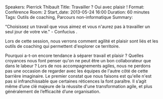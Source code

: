 Speakers: Pierrick Thibault
Title: Travailler ? Oui avec plaisir !
Format: Conférence
Room: 2
Start_date: 2013-05-24 16:00
Duration: 60 minutes
Tags: Outils de coaching, Parcours non-informatique
Summary:

“Choisissez un travail que vous aimez et vous n'aurez pas à travailler un seul jour de votre vie." - Confucius . 

Lors de cette session, nous verrons comment agilité et plaisir sont liés et les outils de coaching qui permettent d'explorer ce territoire. 

Pourquoi a-t-on encore tendance à séparer travail et plaisir ?
Quelles croyances nous font penser qu'on ne peut être un bon collaborateur que dans le labeur ?
Lors de nos accompagnements agiles, nous ne perdons pas une occasion de regarder avec les équipes de l'autre côté de cette barrière imaginaire.
Le premier constat que nous faisons est qu'elle n'est pas si infranchissable que certaines réticences la font paraître.
Il s’agit même d’une clé majeure de la réussite d'une transformation agile, et plus généralement de l’efficacité d’une organisation.

